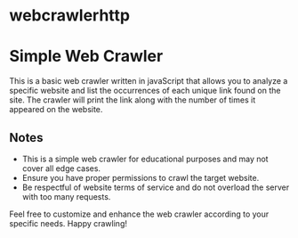 # webcrawlerhttp
# Simple Web Crawler

This is a basic web crawler written in javaScript that allows you to analyze a specific website and list the occurrences of each unique link found on the site. The crawler will print the link along with the number of times it appeared on the website.

## Notes

- This is a simple web crawler for educational purposes and may not cover all edge cases.
- Ensure you have proper permissions to crawl the target website.
- Be respectful of website terms of service and do not overload the server with too many requests.

Feel free to customize and enhance the web crawler according to your specific needs. Happy crawling!
